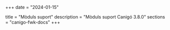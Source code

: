 +++
date        = "2024-01-15"

title       = "Mòduls suport"
description = "Mòduls suport Canigó 3.8.0"
sections    = "canigo-fwk-docs"
+++